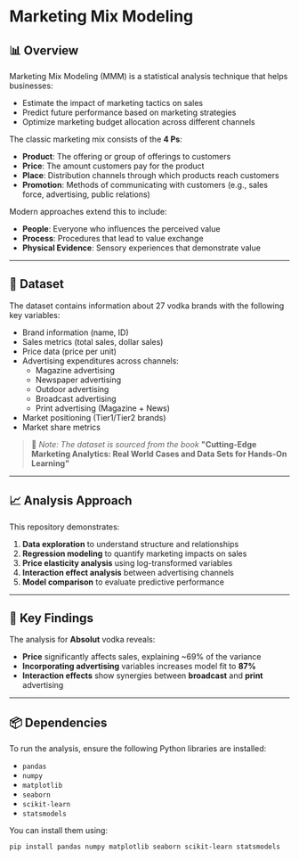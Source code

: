 # Marketing Mix Modeling

## 📊 Overview

Marketing Mix Modeling (MMM) is a statistical analysis technique that helps businesses:

- Estimate the impact of marketing tactics on sales  
- Predict future performance based on marketing strategies  
- Optimize marketing budget allocation across different channels  

The classic marketing mix consists of the **4 Ps**:

- **Product**: The offering or group of offerings to customers  
- **Price**: The amount customers pay for the product  
- **Place**: Distribution channels through which products reach customers  
- **Promotion**: Methods of communicating with customers (e.g., sales force, advertising, public relations)

Modern approaches extend this to include:

- **People**: Everyone who influences the perceived value  
- **Process**: Procedures that lead to value exchange  
- **Physical Evidence**: Sensory experiences that demonstrate value  

---

## 📁 Dataset

The dataset contains information about 27 vodka brands with the following key variables:

- Brand information (name, ID)  
- Sales metrics (total sales, dollar sales)  
- Price data (price per unit)  
- Advertising expenditures across channels:  
  - Magazine advertising  
  - Newspaper advertising  
  - Outdoor advertising  
  - Broadcast advertising  
  - Print advertising (Magazine + News)  
- Market positioning (Tier1/Tier2 brands)  
- Market share metrics  

> 📘 *Note: The dataset is sourced from the book* **"Cutting-Edge Marketing Analytics: Real World Cases and Data Sets for Hands-On Learning"**

---

## 📈 Analysis Approach

This repository demonstrates:

1. **Data exploration** to understand structure and relationships  
2. **Regression modeling** to quantify marketing impacts on sales  
3. **Price elasticity analysis** using log-transformed variables  
4. **Interaction effect analysis** between advertising channels  
5. **Model comparison** to evaluate predictive performance  

---

## 📌 Key Findings

The analysis for **Absolut** vodka reveals:

- **Price** significantly affects sales, explaining ~69% of the variance  
- **Incorporating advertising** variables increases model fit to **87%**  
- **Interaction effects** show synergies between **broadcast** and **print** advertising  

---

## 📦 Dependencies

To run the analysis, ensure the following Python libraries are installed:

- `pandas`  
- `numpy`  
- `matplotlib`  
- `seaborn`  
- `scikit-learn`  
- `statsmodels`

You can install them using:

```bash
pip install pandas numpy matplotlib seaborn scikit-learn statsmodels
